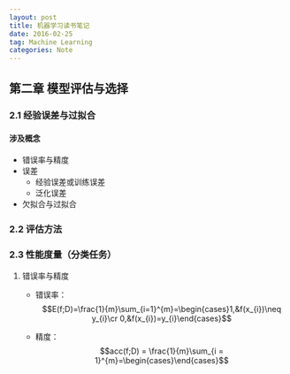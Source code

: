 ```yaml
---
layout: post
title: 机器学习读书笔记
date: 2016-02-25
tag: Machine Learning
categories: Note
---
```

## 第二章 模型评估与选择
### 2.1 经验误差与过拟合
#### 涉及概念
- 错误率与精度
- 误差
    - 经验误差或训练误差
    - 泛化误差
- 欠拟合与过拟合
### 2.2 评估方法
### 2.3 性能度量（分类任务）
1. 错误率与精度  

    - 错误率：
    $$E(f;D)=\frac{1}{m}\sum_{i=1}^{m}=\begin{cases}1,&f(x_{i})\neq y_{i}\cr 0,&f(x_{i})=y_{i}\end{cases}$$

    - 精度：
    $$acc(f;D) = \frac{1}{m}\sum_{i = 1}^{m}=\begin{cases}\end{cases}$$

<script type="text/javascript" async="" src="http://cdn.bootcss.com/mathjax/2.6.1/MathJax.js?config=TeX-MML-AM_CHTML"></script>
